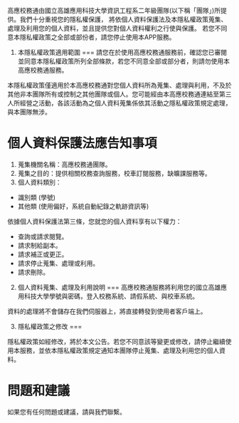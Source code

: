 高應校務通由國立高雄應用科技大學資訊工程系二年級團隊(以下稱「團隊」)所提供。我們十分重視您的隱私權保護，
將依個人資料保護法及本隱私權政策蒐集、處理及利用您的個人資料，並且提供您對個人資料權利之行使與保護。
若您不同意本隱私權政策之全部或部份者，請您停止使用本APP服務。

1. 本隱私權政策適用範圍
===
請您在於使用高應校務通服務前，確認您已審閱並同意本隱私權政策所列全部條款，若您不同意全部或部分者，則請勿使用本高應校務通服務。

本隱私權政策僅適用於本高應校務通對您個人資料所為蒐集、處理與利用，不及於其他非本團隊所有或控制之其他團隊或個人。您可能經由本高應校務通連結至第三人所經營之活動，各該活動為之個人資料蒐集係依其活動之隱私權政策規定處理，與本團隊無涉。

個人資料保護法應告知事項
===
1. 蒐集機關名稱：高應校務通團隊。
2. 蒐集之目的：提供相關校務查詢服務，校車訂閱服務，缺曠課服務等。
3. 個人資料類別：
  * 識別類 (學號)
  * 其他類 (使用偏好，系統自動紀錄之軌跡資訊等)


依據個人資料保護法第三條，您就您的個人資料享有以下權力：
  * 查詢或請求閱覽。
  * 請求制給副本。
  * 請求補正或更正。
  * 請求停止蒐集、處理或利用。
  * 請求刪除。



2. 個人資料蒐集、處理及利用說明
===
高應校務通服務將利用您的國立高雄應用科技大學學號與密碼，登入校務系統、請假系統、與校車系統。

資料的處理將不會儲存在我們伺服器上，將直接轉發到使用者客戶端上。


3. 隱私權政策之修改
===

隱私權政策如經修改，將於本文公告。若您不同意該等變更或修改，請停止繼續使用本服務，並依本隱私權政策規定通知本團隊停止蒐集、處理及利用您的個人資料。

問題和建議
===

如果您有任何問題或建議，請與我們聯繫。
